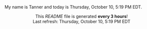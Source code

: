 My name is Tanner and today is Thursday, October 10, 5:19 PM EDT.

<p align="center">This <i>README</i> file is generated <b>every 3 hours</b>!</br>Last refresh: Thursday, October 10, 5:19 PM EDT<br /></p>
